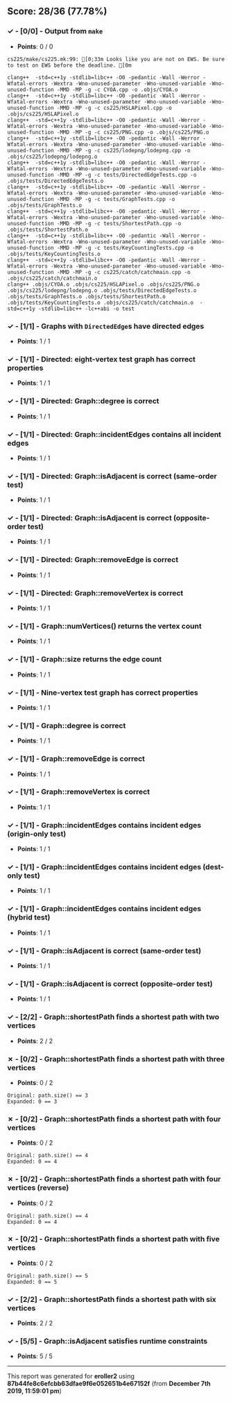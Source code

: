 


## Score: 28/36 (77.78%)


### ✓ - [0/0] - Output from `make`

- **Points**: 0 / 0

```
cs225/make/cs225.mk:99: [0;33m Looks like you are not on EWS. Be sure to test on EWS before the deadline. [0m

```
```
clang++  -std=c++1y -stdlib=libc++ -O0 -pedantic -Wall -Werror -Wfatal-errors -Wextra -Wno-unused-parameter -Wno-unused-variable -Wno-unused-function -MMD -MP -g -c CYOA.cpp -o .objs/CYOA.o
clang++  -std=c++1y -stdlib=libc++ -O0 -pedantic -Wall -Werror -Wfatal-errors -Wextra -Wno-unused-parameter -Wno-unused-variable -Wno-unused-function -MMD -MP -g -c cs225/HSLAPixel.cpp -o .objs/cs225/HSLAPixel.o
clang++  -std=c++1y -stdlib=libc++ -O0 -pedantic -Wall -Werror -Wfatal-errors -Wextra -Wno-unused-parameter -Wno-unused-variable -Wno-unused-function -MMD -MP -g -c cs225/PNG.cpp -o .objs/cs225/PNG.o
clang++  -std=c++1y -stdlib=libc++ -O0 -pedantic -Wall -Werror -Wfatal-errors -Wextra -Wno-unused-parameter -Wno-unused-variable -Wno-unused-function -MMD -MP -g -c cs225/lodepng/lodepng.cpp -o .objs/cs225/lodepng/lodepng.o
clang++  -std=c++1y -stdlib=libc++ -O0 -pedantic -Wall -Werror -Wfatal-errors -Wextra -Wno-unused-parameter -Wno-unused-variable -Wno-unused-function -MMD -MP -g -c tests/DirectedEdgeTests.cpp -o .objs/tests/DirectedEdgeTests.o
clang++  -std=c++1y -stdlib=libc++ -O0 -pedantic -Wall -Werror -Wfatal-errors -Wextra -Wno-unused-parameter -Wno-unused-variable -Wno-unused-function -MMD -MP -g -c tests/GraphTests.cpp -o .objs/tests/GraphTests.o
clang++  -std=c++1y -stdlib=libc++ -O0 -pedantic -Wall -Werror -Wfatal-errors -Wextra -Wno-unused-parameter -Wno-unused-variable -Wno-unused-function -MMD -MP -g -c tests/ShortestPath.cpp -o .objs/tests/ShortestPath.o
clang++  -std=c++1y -stdlib=libc++ -O0 -pedantic -Wall -Werror -Wfatal-errors -Wextra -Wno-unused-parameter -Wno-unused-variable -Wno-unused-function -MMD -MP -g -c tests/KeyCountingTests.cpp -o .objs/tests/KeyCountingTests.o
clang++  -std=c++1y -stdlib=libc++ -O0 -pedantic -Wall -Werror -Wfatal-errors -Wextra -Wno-unused-parameter -Wno-unused-variable -Wno-unused-function -MMD -MP -g -c cs225/catch/catchmain.cpp -o .objs/cs225/catch/catchmain.o
clang++ .objs/CYOA.o .objs/cs225/HSLAPixel.o .objs/cs225/PNG.o .objs/cs225/lodepng/lodepng.o .objs/tests/DirectedEdgeTests.o .objs/tests/GraphTests.o .objs/tests/ShortestPath.o .objs/tests/KeyCountingTests.o .objs/cs225/catch/catchmain.o  -std=c++1y -stdlib=libc++ -lc++abi -o test

```


### ✓ - [1/1] - Graphs with `DirectedEdge`s have directed edges

- **Points**: 1 / 1





### ✓ - [1/1] - Directed: eight-vertex test graph has correct properties

- **Points**: 1 / 1





### ✓ - [1/1] - Directed: Graph::degree is correct

- **Points**: 1 / 1





### ✓ - [1/1] - Directed: Graph::incidentEdges contains all incident edges

- **Points**: 1 / 1





### ✓ - [1/1] - Directed: Graph::isAdjacent is correct (same-order test)

- **Points**: 1 / 1





### ✓ - [1/1] - Directed: Graph::isAdjacent is correct (opposite-order test)

- **Points**: 1 / 1





### ✓ - [1/1] - Directed: Graph::removeEdge is correct

- **Points**: 1 / 1





### ✓ - [1/1] - Directed: Graph::removeVertex is correct

- **Points**: 1 / 1





### ✓ - [1/1] - Graph::numVertices() returns the vertex count

- **Points**: 1 / 1





### ✓ - [1/1] - Graph::size returns the edge count

- **Points**: 1 / 1





### ✓ - [1/1] - Nine-vertex test graph has correct properties

- **Points**: 1 / 1





### ✓ - [1/1] - Graph::degree is correct

- **Points**: 1 / 1





### ✓ - [1/1] - Graph::removeEdge is correct

- **Points**: 1 / 1





### ✓ - [1/1] - Graph::removeVertex is correct

- **Points**: 1 / 1





### ✓ - [1/1] - Graph::incidentEdges contains incident edges (origin-only test)

- **Points**: 1 / 1





### ✓ - [1/1] - Graph::incidentEdges contains incident edges (dest-only test)

- **Points**: 1 / 1





### ✓ - [1/1] - Graph::incidentEdges contains incident edges (hybrid test)

- **Points**: 1 / 1





### ✓ - [1/1] - Graph::isAdjacent is correct (same-order test)

- **Points**: 1 / 1





### ✓ - [1/1] - Graph::isAdjacent is correct (opposite-order test)

- **Points**: 1 / 1





### ✓ - [2/2] - Graph::shortestPath finds a shortest path with two vertices

- **Points**: 2 / 2





### ✗ - [0/2] - Graph::shortestPath finds a shortest path with three vertices

- **Points**: 0 / 2


```
Original: path.size() == 3
Expanded: 0 == 3
```


### ✗ - [0/2] - Graph::shortestPath finds a shortest path with four vertices

- **Points**: 0 / 2


```
Original: path.size() == 4
Expanded: 0 == 4
```


### ✗ - [0/2] - Graph::shortestPath finds a shortest path with four vertices (reverse)

- **Points**: 0 / 2


```
Original: path.size() == 4
Expanded: 0 == 4
```


### ✗ - [0/2] - Graph::shortestPath finds a shortest path with five vertices

- **Points**: 0 / 2


```
Original: path.size() == 5
Expanded: 0 == 5
```


### ✓ - [2/2] - Graph::shortestPath finds a shortest path with six vertices

- **Points**: 2 / 2





### ✓ - [5/5] - Graph::isAdjacent satisfies runtime constraints

- **Points**: 5 / 5





---

This report was generated for **eroller2** using **87b44fe8c6efcbb63dfae9f6e052651b4e67152f** (from **December 7th 2019, 11:59:01 pm**)
